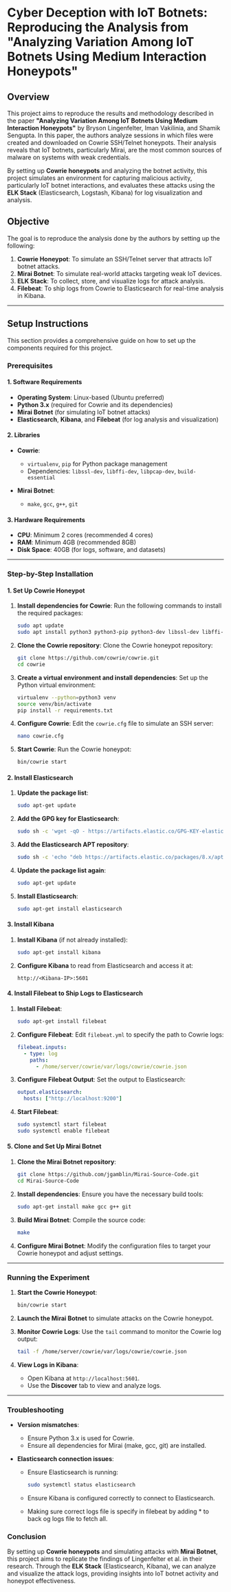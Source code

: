 
# Cyber Deception with IoT Botnets: Reproducing the Analysis from "Analyzing Variation Among IoT Botnets Using Medium Interaction Honeypots"

## Overview

This project aims to reproduce the results and methodology described in the paper **"Analyzing Variation Among IoT Botnets Using Medium Interaction Honeypots"** by Bryson Lingenfelter, Iman Vakilinia, and Shamik Sengupta. In this paper, the authors analyze sessions in which files were created and downloaded on Cowrie SSH/Telnet honeypots. Their analysis reveals that IoT botnets, particularly Mirai, are the most common sources of malware on systems with weak credentials.

By setting up **Cowrie honeypots** and analyzing the botnet activity, this project simulates an environment for capturing malicious activity, particularly IoT botnet interactions, and evaluates these attacks using the **ELK Stack** (Elasticsearch, Logstash, Kibana) for log visualization and analysis.

## Objective

The goal is to reproduce the analysis done by the authors by setting up the following:

1. **Cowrie Honeypot**: To simulate an SSH/Telnet server that attracts IoT botnet attacks.
2. **Mirai Botnet**: To simulate real-world attacks targeting weak IoT devices.
3. **ELK Stack**: To collect, store, and visualize logs for attack analysis.
4. **Filebeat**: To ship logs from Cowrie to Elasticsearch for real-time analysis in Kibana.

---

## Setup Instructions

This section provides a comprehensive guide on how to set up the components required for this project.

### Prerequisites

#### 1. Software Requirements

- **Operating System**: Linux-based (Ubuntu preferred)
- **Python 3.x** (required for Cowrie and its dependencies)
- **Mirai Botnet** (for simulating IoT botnet attacks)
- **Elasticsearch**, **Kibana**, and **Filebeat** (for log analysis and visualization)

#### 2. Libraries

- **Cowrie**:
  - `virtualenv`, `pip` for Python package management
  - Dependencies: `libssl-dev`, `libffi-dev`, `libpcap-dev`, `build-essential`

- **Mirai Botnet**:
  - `make`, `gcc`, `g++`, `git`

#### 3. Hardware Requirements

- **CPU**: Minimum 2 cores (recommended 4 cores)
- **RAM**: Minimum 4GB (recommended 8GB)
- **Disk Space**: 40GB (for logs, software, and datasets)

---

### Step-by-Step Installation

#### 1. **Set Up Cowrie Honeypot**

1. **Install dependencies for Cowrie**:
   Run the following commands to install the required packages:
   ```bash
   sudo apt update
   sudo apt install python3 python3-pip python3-dev libssl-dev libffi-dev build-essential libpython3-dev libpcap-dev
   ```

2. **Clone the Cowrie repository**:
   Clone the Cowrie honeypot repository:
   ```bash
   git clone https://github.com/cowrie/cowrie.git
   cd cowrie
   ```

3. **Create a virtual environment and install dependencies**:
   Set up the Python virtual environment:
   ```bash
   virtualenv --python=python3 venv
   source venv/bin/activate
   pip install -r requirements.txt
   ```

4. **Configure Cowrie**:
   Edit the `cowrie.cfg` file to simulate an SSH server:
   ```bash
   nano cowrie.cfg
   ```

5. **Start Cowrie**:
   Run the Cowrie honeypot:
   ```bash
   bin/cowrie start
   ```

#### 2. **Install Elasticsearch**

1. **Update the package list**:
   ```bash
   sudo apt-get update
   ```

2. **Add the GPG key for Elasticsearch**:
   ```bash
   sudo sh -c 'wget -qO - https://artifacts.elastic.co/GPG-KEY-elasticsearch | apt-key add -'
   ```

3. **Add the Elasticsearch APT repository**:
   ```bash
   sudo sh -c 'echo "deb https://artifacts.elastic.co/packages/8.x/apt stable main" > /etc/apt/sources.list.d/elastic-8.x.list'
   ```

4. **Update the package list again**:
   ```bash
   sudo apt-get update
   ```

5. **Install Elasticsearch**:
   ```bash
   sudo apt-get install elasticsearch
   ```

#### 3. **Install Kibana**

1. **Install Kibana** (if not already installed):
   ```bash
   sudo apt-get install kibana
   ```

2. **Configure Kibana** to read from Elasticsearch and access it at:
   ```
   http://<Kibana-IP>:5601
   ```

#### 4. **Install Filebeat to Ship Logs to Elasticsearch**

1. **Install Filebeat**:
   ```bash
   sudo apt-get install filebeat
   ```

2. **Configure Filebeat**:
   Edit `filebeat.yml` to specify the path to Cowrie logs:
   ```yaml
   filebeat.inputs:
     - type: log
       paths:
         - /home/server/cowrie/var/logs/cowrie/cowrie.json
   ```

3. **Configure Filebeat Output**:
   Set the output to Elasticsearch:
   ```yaml
   output.elasticsearch:
     hosts: ["http://localhost:9200"]
   ```

4. **Start Filebeat**:
   ```bash
   sudo systemctl start filebeat
   sudo systemctl enable filebeat
   ```

#### 5. **Clone and Set Up Mirai Botnet**

1. **Clone the Mirai Botnet repository**:
   ```bash
   git clone https://github.com/jgamblin/Mirai-Source-Code.git
   cd Mirai-Source-Code
   ```

2. **Install dependencies**:
   Ensure you have the necessary build tools:
   ```bash
   sudo apt-get install make gcc g++ git
   ```

3. **Build Mirai Botnet**:
   Compile the source code:
   ```bash
   make
   ```

4. **Configure Mirai Botnet**:
   Modify the configuration files to target your Cowrie honeypot and adjust settings.

---

### Running the Experiment

1. **Start the Cowrie Honeypot**:
   ```bash
   bin/cowrie start
   ```

2. **Launch the Mirai Botnet** to simulate attacks on the Cowrie honeypot.

3. **Monitor Cowrie Logs**:
   Use the `tail` command to monitor the Cowrie log output:
   ```bash
   tail -f /home/server/cowrie/var/logs/cowrie/cowrie.json
   ```

4. **View Logs in Kibana**:
   - Open Kibana at `http://localhost:5601`.
   - Use the **Discover** tab to view and analyze logs.

---

### Troubleshooting

- **Version mismatches**:
  - Ensure Python 3.x is used for Cowrie.
  - Ensure all dependencies for Mirai (make, gcc, git) are installed.

- **Elasticsearch connection issues**:
  - Ensure Elasticsearch is running:
    ```bash
    sudo systemctl status elasticsearch
    ```

  - Ensure Kibana is configured correctly to connect to Elasticsearch.
  - Making sure correct logs file is specify in filebeat by adding * to back og logs file to fetch all.


### Conclusion

By setting up **Cowrie honeypots** and simulating attacks with **Mirai Botnet**, this project aims to replicate the findings of Lingenfelter et al. in their research. Through the **ELK Stack** (Elasticsearch, Kibana), we can analyze and visualize the attack logs, providing insights into IoT botnet activity and honeypot effectiveness.
